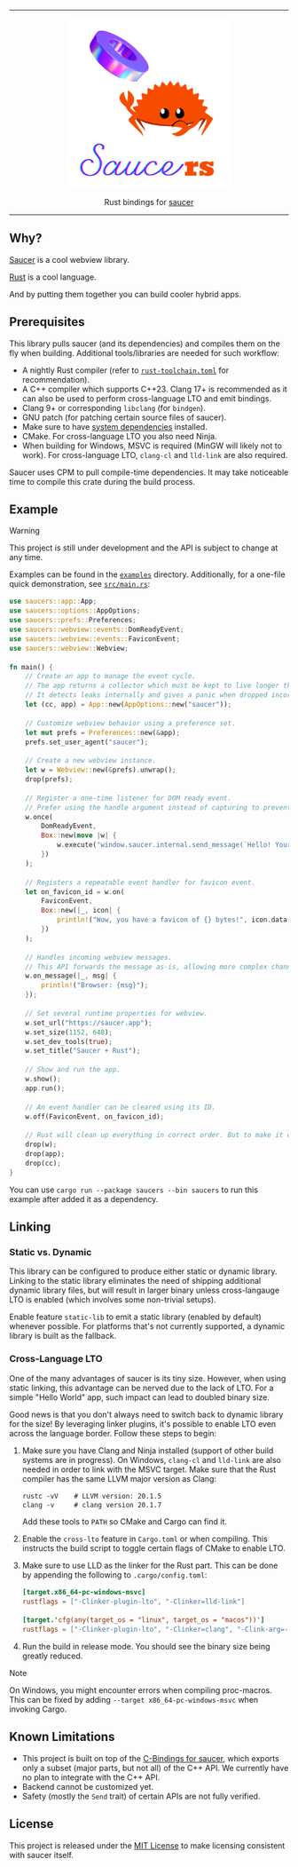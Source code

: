 <hr/>

<div align="center">
<img alt="Saucers Logo" width="300" src="saucers.png"/>
</div>

<p align="center">Rust bindings for <a href="https://github.com/saucer/saucer">saucer</a></p>

---

## Why?

[Saucer](https://github.com/saucer/saucer) is a cool webview library.

[Rust](https://rust-lang.org) is a cool language.

And by putting them together you can build cooler hybrid apps.

## Prerequisites

This library pulls saucer (and its dependencies) and compiles them on the fly when building.
Additional tools/libraries are needed for such workflow:

- A nightly Rust compiler (refer to [`rust-toolchain.toml`](rust-toolchain.toml) for recommendation).
- A C++ compiler which supports C++23. Clang 17+ is recommended as it can also be used to perform cross-language LTO and
  emit bindings.
- Clang 9+ or corresponding `libclang` (for `bindgen`).
- GNU patch (for patching certain source files of saucer).
- Make sure to have [system dependencies](https://saucer.app/docs/getting-started/dependencies) installed.
- CMake. For cross-language LTO you also need Ninja.
- When building for Windows, MSVC is required (MinGW will likely not to work). For cross-language LTO, `clang-cl` and
  `lld-link` are also required.

Saucer uses CPM to pull compile-time dependencies. It may take noticeable time to compile this crate during the build
process.

## Example

> [!WARNING]
>
> This project is still under development and the API is subject to change at any time.

Examples can be found in the [`examples`](examples) directory. Additionally, for a one-file quick demonstration, see
[`src/main.rs`](src/main.rs):

```rust
use saucers::app::App;
use saucers::options::AppOptions;
use saucers::prefs::Preferences;
use saucers::webview::events::DomReadyEvent;
use saucers::webview::events::FaviconEvent;
use saucers::webview::Webview;

fn main() {
    // Create an app to manage the event cycle.
    // The app returns a collector which must be kept to live longer than all `App`s and `Webview`s.
    // It detects leaks internally and gives a panic when dropped incorrectly.
    let (cc, app) = App::new(AppOptions::new("saucer"));

    // Customize webview behavior using a preference set.
    let mut prefs = Preferences::new(&app);
    prefs.set_user_agent("saucer");

    // Create a new webview instance.
    let w = Webview::new(&prefs).unwrap();
    drop(prefs);

    // Register a one-time listener for DOM ready event.
    // Prefer using the handle argument instead of capturing to prevent cycle references.
    w.once(
        DomReadyEvent,
        Box::new(move |w| {
            w.execute("window.saucer.internal.send_message(`Hello! Your user agent is '${navigator.userAgent}'!`);");
        })
    );

    // Registers a repeatable event handler for favicon event.
    let on_favicon_id = w.on(
        FaviconEvent,
        Box::new(|_, icon| {
            println!("Wow, you have a favicon of {} bytes!", icon.data().size());
        })
    );

    // Handles incoming webview messages.
    // This API forwards the message as-is, allowing more complex channels to be built on it.
    w.on_message(|_, msg| {
        println!("Browser: {msg}");
    });

    // Set several runtime properties for webview.
    w.set_url("https://saucer.app");
    w.set_size(1152, 648);
    w.set_dev_tools(true);
    w.set_title("Saucer + Rust");

    // Show and run the app.
    w.show();
    app.run();

    // An event handler can be cleared using its ID.
    w.off(FaviconEvent, on_favicon_id);

    // Rust will clean up everything in correct order. But to make it clear, we will drop it manually.
    drop(w);
    drop(app);
    drop(cc);
}
```

You can use `cargo run --package saucers --bin saucers` to run this example after added it as a dependency.

## Linking

### Static vs. Dynamic

This library can be configured to produce either static or dynamic library.
Linking to the static library eliminates the need of shipping additional dynamic library files, but will result in
larger binary unless cross-langauge LTO is enabled (which involves some non-trivial setups).

Enable feature `static-lib` to emit a static library (enabled by default) whenever possible.
For platforms that's not currently supported, a dynamic library is built as the fallback.

### Cross-Language LTO

One of the many advantages of saucer is its tiny size.
However, when using static linking, this advantage can be nerved due to the lack of LTO.
For a simple "Hello World" app, such impact can lead to doubled binary size.

Good news is that you don't always need to switch back to dynamic library for the size!
By leveraging linker plugins, it's possible to enable LTO even across the language border.
Follow these steps to begin:

1. Make sure you have Clang and Ninja installed (support of other build systems are in progress).
   On Windows, `clang-cl` and `lld-link` are also needed in order to link with the MSVC target.
   Make sure that the Rust compiler has the same LLVM major version as Clang:

   ```shell
   rustc -vV    # LLVM version: 20.1.5
   clang -v     # clang version 20.1.7
   ```

   Add these tools to `PATH` so CMake and Cargo can find it.

2. Enable the `cross-lto` feature in `Cargo.toml` or when compiling.
   This instructs the build script to toggle certain flags of CMake to enable LTO.

3. Make sure to use LLD as the linker for the Rust part.
   This can be done by appending the following to `.cargo/config.toml`:

   ```toml
   [target.x86_64-pc-windows-msvc]
   rustflags = ["-Clinker-plugin-lto", "-Clinker=lld-link"]

   [target.'cfg(any(target_os = "linux", target_os = "macos"))']
   rustflags = ["-Clinker-plugin-lto", "-Clinker=clang", "-Clink-arg=-fuse-ld=lld"]
   ```
4. Run the build in release mode. You should see the binary size being greatly reduced.

> [!NOTE]
>
> On Windows, you might encounter errors when compiling proc-macros.
> This can be fixed by adding `--target x86_64-pc-windows-msvc` when invoking Cargo.

## Known Limitations

- This project is built on top of the [C-Bindings for saucer](https://github.com/saucer/bindings), which exports only a
  subset (major parts, but not all) of the C++ API. We currently have no plan to integrate with the C++ API.
- Backend cannot be customized yet.
- Safety (mostly the `Send` trait) of certain APIs are not fully verified.

## License

This project is released under the [MIT License](https://mit-license.org) to make licensing consistent with saucer
itself. 